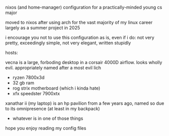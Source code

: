 nixos (and home-manager) configuration for a practically-minded young cs major

moved to nixos after using arch for the vast majority of my linux career largely as a summer project in 2025

i encourage you not to use this configuration as is, even if i do: not very pretty, exceedingly simple, not very elegant, written stupidly

hosts:

vecna is a large, forboding desktop in a corsair 4000D airflow. looks wholly evil. appropriately named after a most evil lich

- ryzen 7800x3d
- 32 gb ram
- rog strix motherboard (which i kinda hate)
- xfx speedster 7900xtx

xanathar ii (my laptop) is an hp pavilion from a few years ago, named so due to its omnipresence (at least in my backpack)

- whatever is in one of those things

hope you enjoy reading my config files
